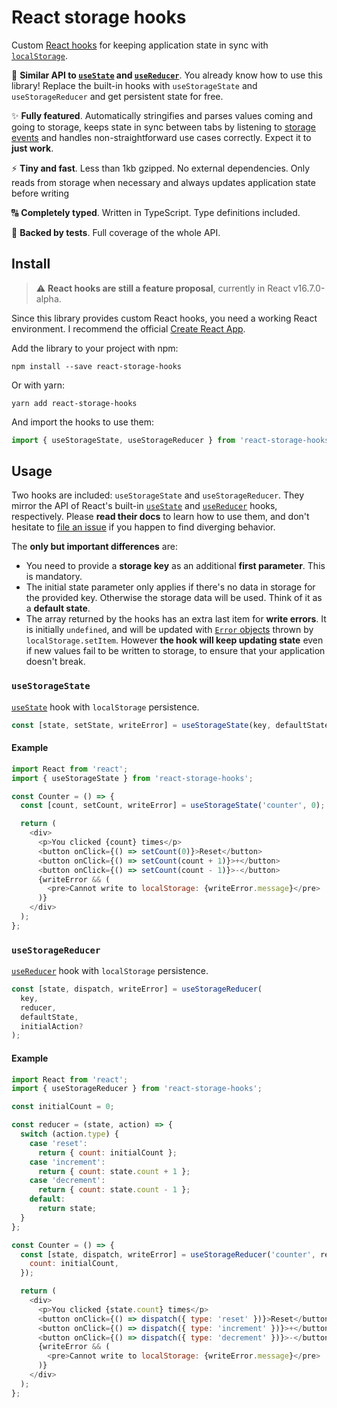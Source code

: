 # React storage hooks

Custom [React hooks](https://reactjs.org/docs/hooks-intro) for keeping application state in sync with [`localStorage`](https://developer.mozilla.org/en-US/docs/Web/API/Window/localStorage).

:book: **Similar API to [`useState`](https://reactjs.org/docs/hooks-reference.html#usestate) and [`useReducer`](https://reactjs.org/docs/hooks-reference.html#usereducer)**. You already know how to use this library! Replace the built-in hooks with `useStorageState` and `useStorageReducer` and get persistent state for free.

:sparkles: **Fully featured**. Automatically stringifies and parses values coming and going to storage, keeps state in sync between tabs by listening to [storage events](https://developer.mozilla.org/en-US/docs/Web/API/StorageEvent) and handles non-straightforward use cases correctly. Expect it to **just work**.

:zap: **Tiny and fast**. Less than 1kb gzipped. No external dependencies. Only reads from storage when necessary and always updates application state before writing

:capital_abcd: **Completely typed**. Written in TypeScript. Type definitions included.

:muscle: **Backed by tests**. Full coverage of the whole API.

## Install

> :warning: **React hooks are still a feature proposal**, currently in React v16.7.0-alpha.

Since this library provides custom React hooks, you need a working React environment. I recommend the official [Create React App](https://facebook.github.io/create-react-app/).

Add the library to your project with npm:

```
npm install --save react-storage-hooks
```

Or with yarn:

```
yarn add react-storage-hooks
```

And import the hooks to use them:

```javascript
import { useStorageState, useStorageReducer } from 'react-storage-hooks';
```

## Usage

Two hooks are included: `useStorageState` and `useStorageReducer`. They mirror the API of React's built-in [`useState`](https://reactjs.org/docs/hooks-reference.html#usestate) and [`useReducer`](https://reactjs.org/docs/hooks-reference.html#usereducer) hooks, respectively. Please **read their docs** to learn how to use them, and don't hesitate to [file an issue](https://github.com/soyguijarro/react-storage-hooks/issues) if you happen to find diverging behavior.

The **only but important differences** are:

- You need to provide a **storage key** as an additional **first parameter**. This is mandatory.
- The initial state parameter only applies if there's no data in storage for the provided key. Otherwise the storage data will be used. Think of it as a **default state**.
- The array returned by the hooks has an extra last item for **write errors**. It is initially `undefined`, and will be updated with [`Error` objects](https://developer.mozilla.org/en-US/docs/Web/JavaScript/Reference/Global_Objects/Error) thrown by `localStorage.setItem`. However **the hook will keep updating state** even if new values fail to be written to storage, to ensure that your application doesn't break.

### `useStorageState`

[`useState`](https://reactjs.org/docs/hooks-reference.html#usestate) hook with `localStorage` persistence.

```javascript
const [state, setState, writeError] = useStorageState(key, defaultState?);
```

#### Example

```javascript
import React from 'react';
import { useStorageState } from 'react-storage-hooks';

const Counter = () => {
  const [count, setCount, writeError] = useStorageState('counter', 0);

  return (
    <div>
      <p>You clicked {count} times</p>
      <button onClick={() => setCount(0)}>Reset</button>
      <button onClick={() => setCount(count + 1)}>+</button>
      <button onClick={() => setCount(count - 1)}>-</button>
      {writeError && (
        <pre>Cannot write to localStorage: {writeError.message}</pre>
      )}
    </div>
  );
};
```

### `useStorageReducer`

[`useReducer`](https://reactjs.org/docs/hooks-reference.html#usereducer) hook with `localStorage` persistence.

```javascript
const [state, dispatch, writeError] = useStorageReducer(
  key,
  reducer,
  defaultState,
  initialAction?
);
```

#### Example

```javascript
import React from 'react';
import { useStorageReducer } from 'react-storage-hooks';

const initialCount = 0;

const reducer = (state, action) => {
  switch (action.type) {
    case 'reset':
      return { count: initialCount };
    case 'increment':
      return { count: state.count + 1 };
    case 'decrement':
      return { count: state.count - 1 };
    default:
      return state;
  }
};

const Counter = () => {
  const [state, dispatch, writeError] = useStorageReducer('counter', reducer, {
    count: initialCount,
  });

  return (
    <div>
      <p>You clicked {state.count} times</p>
      <button onClick={() => dispatch({ type: 'reset' })}>Reset</button>
      <button onClick={() => dispatch({ type: 'increment' })}>+</button>
      <button onClick={() => dispatch({ type: 'decrement' })}>-</button>
      {writeError && (
        <pre>Cannot write to localStorage: {writeError.message}</pre>
      )}
    </div>
  );
};
```
